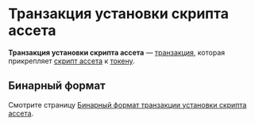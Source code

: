 # Транзакция установки скрипта ассета

**Транзакция установки скрипта ассета** — [транзакция](/ru/blockchain/transaction.md), которая прикрепляет [скрипт ассета](/ru/ride/script/script-types/asset-script.md) к [токену](/ru/blockchain/token.md).

## Бинарный формат

Смотрите страницу [Бинарный формат транзакции установки скрипта ассета](/ru/blockchain/binary-format/transaction-binary-format/set-asset-script-transaction-binary-format.md).
